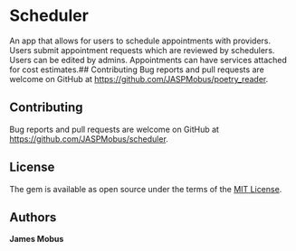 # Scheduler
An app that allows for users to schedule appointments with providers. Users submit appointment requests which are reviewed by schedulers. Users can be edited by admins. Appointments can have services attached for cost estimates.## Contributing
Bug reports and pull requests are welcome on GitHub at https://github.com/JASPMobus/poetry_reader.

## Contributing

Bug reports and pull requests are welcome on GitHub at https://github.com/JASPMobus/scheduler.

## License
The gem is available as open source under the terms of the [MIT License](https://opensource.org/licenses/MIT).

## Authors

**James Mobus**
